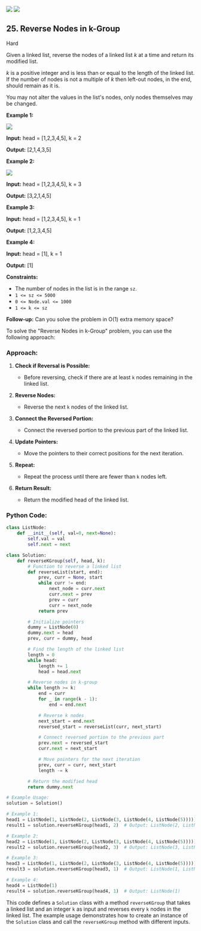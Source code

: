 [![](https://img.shields.io/github/stars/LeetCode-in-Python/LeetCode-in-Python?label=Stars&style=flat-square)](https://github.com/LeetCode-in-Python/LeetCode-in-Python)
[![](https://img.shields.io/github/forks/LeetCode-in-Python/LeetCode-in-Python?label=Fork%20me%20on%20GitHub%20&style=flat-square)](https://github.com/LeetCode-in-Python/LeetCode-in-Python/fork)

## 25\. Reverse Nodes in k-Group

Hard

Given a linked list, reverse the nodes of a linked list _k_ at a time and return its modified list.

_k_ is a positive integer and is less than or equal to the length of the linked list. If the number of nodes is not a multiple of _k_ then left-out nodes, in the end, should remain as it is.

You may not alter the values in the list's nodes, only nodes themselves may be changed.

**Example 1:**

![](https://assets.leetcode.com/uploads/2020/10/03/reverse_ex1.jpg)

**Input:** head = [1,2,3,4,5], k = 2

**Output:** [2,1,4,3,5] 

**Example 2:**

![](https://assets.leetcode.com/uploads/2020/10/03/reverse_ex2.jpg)

**Input:** head = [1,2,3,4,5], k = 3

**Output:** [3,2,1,4,5] 

**Example 3:**

**Input:** head = [1,2,3,4,5], k = 1

**Output:** [1,2,3,4,5] 

**Example 4:**

**Input:** head = [1], k = 1

**Output:** [1] 

**Constraints:**

*   The number of nodes in the list is in the range `sz`.
*   `1 <= sz <= 5000`
*   `0 <= Node.val <= 1000`
*   `1 <= k <= sz`

**Follow-up:** Can you solve the problem in O(1) extra memory space?

To solve the "Reverse Nodes in k-Group" problem, you can use the following approach:

### Approach:

1. **Check if Reversal is Possible:**
   - Before reversing, check if there are at least `k` nodes remaining in the linked list.

2. **Reverse Nodes:**
   - Reverse the next `k` nodes of the linked list.

3. **Connect the Reversed Portion:**
   - Connect the reversed portion to the previous part of the linked list.

4. **Update Pointers:**
   - Move the pointers to their correct positions for the next iteration.

5. **Repeat:**
   - Repeat the process until there are fewer than `k` nodes left.

6. **Return Result:**
   - Return the modified head of the linked list.

### Python Code:

```python
class ListNode:
    def __init__(self, val=0, next=None):
        self.val = val
        self.next = next

class Solution:
    def reverseKGroup(self, head, k):
        # Function to reverse a linked list
        def reverseList(start, end):
            prev, curr = None, start
            while curr != end:
                next_node = curr.next
                curr.next = prev
                prev = curr
                curr = next_node
            return prev

        # Initialize pointers
        dummy = ListNode(0)
        dummy.next = head
        prev, curr = dummy, head

        # Find the length of the linked list
        length = 0
        while head:
            length += 1
            head = head.next

        # Reverse nodes in k-group
        while length >= k:
            end = curr
            for _ in range(k - 1):
                end = end.next

            # Reverse k nodes
            next_start = end.next
            reversed_start = reverseList(curr, next_start)

            # Connect reversed portion to the previous part
            prev.next = reversed_start
            curr.next = next_start

            # Move pointers for the next iteration
            prev, curr = curr, next_start
            length -= k

        # Return the modified head
        return dummy.next

# Example Usage:
solution = Solution()

# Example 1:
head1 = ListNode(1, ListNode(2, ListNode(3, ListNode(4, ListNode(5)))))
result1 = solution.reverseKGroup(head1, 2)  # Output: ListNode(2, ListNode(1, ListNode(4, ListNode(3, ListNode(5))))))

# Example 2:
head2 = ListNode(1, ListNode(2, ListNode(3, ListNode(4, ListNode(5)))))
result2 = solution.reverseKGroup(head2, 3)  # Output: ListNode(3, ListNode(2, ListNode(1, ListNode(4, ListNode(5))))))

# Example 3:
head3 = ListNode(1, ListNode(2, ListNode(3, ListNode(4, ListNode(5)))))
result3 = solution.reverseKGroup(head3, 1)  # Output: ListNode(1, ListNode(2, ListNode(3, ListNode(4, ListNode(5)))))

# Example 4:
head4 = ListNode(1)
result4 = solution.reverseKGroup(head4, 1)  # Output: ListNode(1)
```

This code defines a `Solution` class with a method `reverseKGroup` that takes a linked list and an integer `k` as input and reverses every `k` nodes in the linked list. The example usage demonstrates how to create an instance of the `Solution` class and call the `reverseKGroup` method with different inputs.